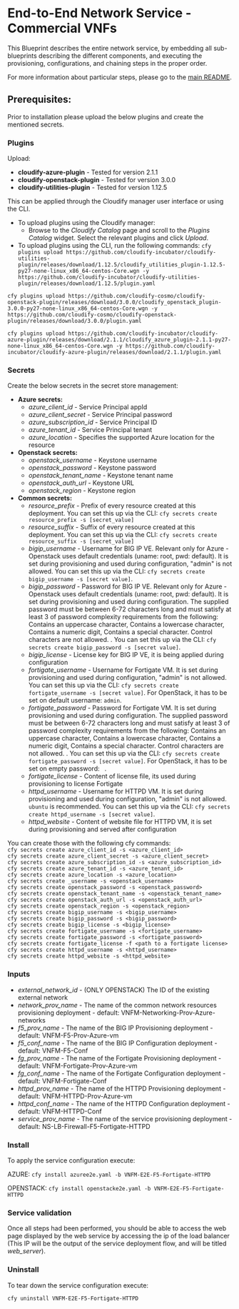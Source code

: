 # End-to-End Network Service - Commercial VNFs

This Blueprint describes the entire network service, by embedding all sub-blueprints describing the different components, and executing the provisioning, configurations, and chaining steps in the proper order.

For more information about particular steps, please go to the [main README](../README.md).

## Prerequisites:

Prior to installation please upload the below plugins and create the mentioned secrets.

### Plugins

Upload:
* **cloudify-azure-plugin** - Tested for version 2.1.1
* **cloudify-openstack-plugin** - Tested for version 3.0.0
* **cloudify-utilities-plugin** - Tested for version 1.12.5

This can be applied through the Cloudify manager user interface or using the CLI.
* To upload plugins using the Cloudify manager:
    * Browse to the *Cloudify Catalog* page and scroll to the *Plugins Catalog* widget. Select the relevant plugins and click *Upload*.
* To upload plugins using the CLI, run the following commands:
``cfy plugins upload https://github.com/cloudify-incubator/cloudify-utilities-plugin/releases/download/1.12.5/cloudify_utilities_plugin-1.12.5-py27-none-linux_x86_64-centos-Core.wgn -y https://github.com/cloudify-incubator/cloudify-utilities-plugin/releases/download/1.12.5/plugin.yaml``

``cfy plugins upload https://github.com/cloudify-cosmo/cloudify-openstack-plugin/releases/download/3.0.0/cloudify_openstack_plugin-3.0.0-py27-none-linux_x86_64-centos-Core.wgn -y https://github.com/cloudify-cosmo/cloudify-openstack-plugin/releases/download/3.0.0/plugin.yaml``

``cfy plugins upload https://github.com/cloudify-incubator/cloudify-azure-plugin/releases/download/2.1.1/cloudify_azure_plugin-2.1.1-py27-none-linux_x86_64-centos-Core.wgn -y https://github.com/cloudify-incubator/cloudify-azure-plugin/releases/download/2.1.1/plugin.yaml``

### Secrets

Create the below secrets in the secret store management:
* **Azure secrets:**
    * *azure_client_id* - Service Principal appId
    * *azure_client_secret* - Service Principal password
    * *azure_subscription_id* - Service Principal ID
    * *azure_tenant_id* - Service Principal tenant
    * *azure_location* - Specifies the supported Azure location for the resource
* **Openstack secrets:**
    * *openstack_username* - Keystone username
    * *openstack_password* - Keystone password
    * *openstack_tenant_name* - Keystone tenant name
    * *openstack_auth_url* - Keystone URL
    * *openstack_region* - Keystone region
* **Common secrets:**
    * *resource_prefix* - Prefix of every resource created at this deployment. You can set this up via the CLI: `cfy secrets create resource_prefix -s [secret_value]`
    * *resource_suffix* - Suffix of every resource created at this deployment. You can set this up via the CLI: `cfy secrets create resource_suffix -s [secret_value]`
    * *bigip_username* - Username for BIG IP VE. Relevant only for Azure - Openstack uses default credentials (uname: root, pwd: default). It is set during provisioning and used during configuration, "admin" is not allowed. You can set this up via the CLI: `cfy secrets create bigip_username -s [secret value]`.
    * *bigip_password* - Password for BIG IP VE. Relevant only for Azure - Openstack uses default credentials (uname: root, pwd: default). It is set during provisioning and used during configuration. The supplied password must be between 6-72 characters long and must satisfy at least 3 of password complexity requirements from the following: Contains an uppercase character, Contains a lowercase character, Contains a numeric digit, Contains a special character. Control characters are not allowed. . You can set this up via the CLI: `cfy secrets create bigip_password -s [secret value]`.
    * *bigip_license* - License key for BIG IP VE, it is being applied during configuration
    * *fortigate_username* - Username for Fortigate VM. It is set during provisioning and used during configuration, "admin" is not allowed. You can set this up via the CLI: `cfy secrets create fortigate_username -s [secret value]`. For OpenStack, it has to be set on default username: `admin`.
    * *fortigate_password* - Password for Fortigate VM. It is set during provisioning and used during configuration. The supplied password must be between 6-72 characters long and must satisfy at least 3 of password complexity requirements from the following: Contains an uppercase character, Contains a lowercase character, Contains a numeric digit, Contains a special character. Control characters are not allowed. . You can set this up via the CLI: `cfy secrets create fortigate_password -s [secret value]`. For OpenStack, it has to be set on empty password: ` `.
    * *fortigate_license* - Content of license file, its used during provisioning to license Fortigate
    * *httpd_username* - Username for HTTPD VM. It is set during provisioning and used during configuration, "admin" is not allowed. `ubuntu` is recommended. You can set this up via the CLI: `cfy secrets create httpd_username -s [secret value]`.
    * *httpd_website* - Content of website file for HTTPD VM, it is set during provisioning and served after configuration

You can create those with the following cfy commands:\
``cfy secrets create azure_client_id -s <azure_client_id>``\
``cfy secrets create azure_client_secret -s <azure_client_secret>``\
``cfy secrets create azure_subscription_id -s <azure_subscription_id>``\
``cfy secrets create azure_tenant_id -s <azure_tenant_id>``\
``cfy secrets create azure_location -s <azure_location>``\
``cfy secrets create _username -s <openstack_username>``\
``cfy secrets create openstack_password -s <openstack_password>``\
``cfy secrets create openstack_tenant_name -s <openstack_tenant_name>``\
``cfy secrets create openstack_auth_url -s <openstack_auth_url>``\
``cfy secrets create openstack_region -s <openstack_region>``\
``cfy secrets create bigip_username -s <bigip_username>``\
``cfy secrets create bigip_password -s <bigip_password>``\
``cfy secrets create bigip_license -s <bigip_license>``\
``cfy secrets create fortigate_username -s <fortigate_username>``\
``cfy secrets create fortigate_password -s <fortigate_password>``\
``cfy secrets create fortigate_license -f <path to a fortigate license>``\
``cfy secrets create httpd_username -s <httpd_username>``\
``cfy secrets create httpd_website -s <httpd_website>``

### Inputs

* *external_network_id* - (ONLY OPENSTACK) The ID of the existing external network
* *network_prov_name* - The name of the common network resources provisioning deployment - default: VNFM-Networking-Prov-Azure-networks
* *f5_prov_name* - The name of the BIG IP Provisioning deployment - default: VNFM-F5-Prov-Azure-vm
* *f5_conf_name* - The name of the BIG IP Configuration deployment - default: VNFM-F5-Conf
* *fg_prov_name* - The name of the Fortigate Provisioning deployment - default: VNFM-Fortigate-Prov-Azure-vm
* *fg_conf_name* - The name of the Fortigate Configuration deployment - default: VNFM-Fortigate-Conf
* *httpd_prov_name* - The name of the HTTPD Provisioning deployment - default: VNFM-HTTPD-Prov-Azure-vm
* *httpd_conf_name* - The name of the HTTPD Configuration deployment - default: VNFM-HTTPD-Conf
* *service_prov_name* - The name of the service provisioning deployment - default: NS-LB-Firewall-F5-Fortigate-HTTPD


### Install

To apply the service configuration execute:

AZURE:
``cfy install azuree2e.yaml -b VNFM-E2E-F5-Fortigate-HTTPD``

OPENSTACK:
``cfy install openstacke2e.yaml -b VNFM-E2E-F5-Fortigate-HTTPD``

### Service validation

Once all steps had been performed, you should be able to access the web page displayed by the web service by accessing the ip of the load balancer (This IP will be the output of the service deployment flow, and will be titled *web_server*).

### Uninstall

To tear down the service configuration execute:

``cfy uninstall VNFM-E2E-F5-Fortigate-HTTPD``
